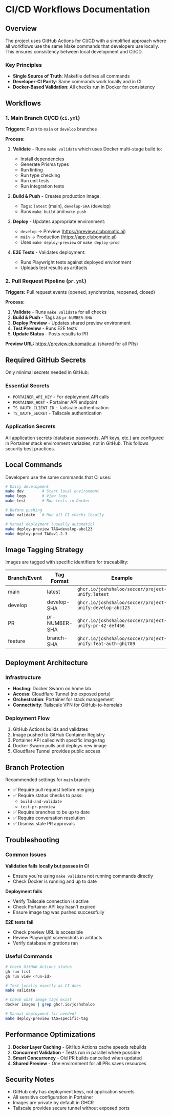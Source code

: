 # CI/CD Workflows Documentation

## Overview

The project uses GitHub Actions for CI/CD with a simplified approach where all workflows use the same Make commands that developers use locally. This ensures consistency between local development and CI/CD.

### Key Principles
- **Single Source of Truth**: Makefile defines all commands
- **Developer-CI Parity**: Same commands work locally and in CI
- **Docker-Based Validation**: All checks run in Docker for consistency

## Workflows

### 1. Main Branch CI/CD (`ci.yml`)

**Triggers:** Push to `main` or `develop` branches

**Process:**
1. **Validate** - Runs `make validate` which uses Docker multi-stage build to:
   - Install dependencies
   - Generate Prisma types
   - Run linting
   - Run type checking
   - Run unit tests
   - Run integration tests

2. **Build & Push** - Creates production image:
   - Tags: `latest` (main), `develop-SHA` (develop)
   - Runs `make build` and `make push`

3. **Deploy** - Updates appropriate environment:
   - `develop` → Preview (https://preview.clubomatic.ai)
   - `main` → Production (https://app.clubomatic.ai)
   - Uses `make deploy-preview` or `make deploy-prod`

4. **E2E Tests** - Validates deployment:
   - Runs Playwright tests against deployed environment
   - Uploads test results as artifacts

### 2. Pull Request Pipeline (`pr.yml`)

**Triggers:** Pull request events (opened, synchronize, reopened, closed)

**Process:**
1. **Validate** - Runs `make validate` for all checks
2. **Build & Push** - Tags as `pr-NUMBER-SHA`
3. **Deploy Preview** - Updates shared preview environment
4. **Test Preview** - Runs E2E tests
5. **Update Status** - Posts results to PR

**Preview URL:** https://preview.clubomatic.ai (shared for all PRs)

## Required GitHub Secrets

Only minimal secrets needed in GitHub:

### Essential Secrets
- `PORTAINER_API_KEY` - For deployment API calls
- `PORTAINER_HOST` - Portainer API endpoint
- `TS_OAUTH_CLIENT_ID` - Tailscale authentication
- `TS_OAUTH_SECRET` - Tailscale authentication

### Application Secrets
All application secrets (database passwords, API keys, etc.) are configured in Portainer stack environment variables, not in GitHub. This follows security best practices.

## Local Commands

Developers use the same commands that CI uses:

```bash
# Daily development
make dev        # Start local environment
make logs       # View logs
make test       # Run tests in Docker

# Before pushing
make validate   # Run all CI checks locally

# Manual deployment (usually automatic)
make deploy-preview TAG=develop-abc123
make deploy-prod TAG=v1.2.3
```

## Image Tagging Strategy

Images are tagged with specific identifiers for traceability:

| Branch/Event | Tag Format | Example |
|--------------|------------|---------|
| main | latest | `ghcr.io/joshshaloo/soccer/project-unify:latest` |
| develop | develop-SHA | `ghcr.io/joshshaloo/soccer/project-unify:develop-abc123` |
| PR | pr-NUMBER-SHA | `ghcr.io/joshshaloo/soccer/project-unify:pr-42-def456` |
| feature | branch-SHA | `ghcr.io/joshshaloo/soccer/project-unify:feat-auth-ghi789` |

## Deployment Architecture

### Infrastructure
- **Hosting**: Docker Swarm on home lab
- **Access**: Cloudflare Tunnel (no exposed ports)
- **Orchestration**: Portainer for stack management
- **Connectivity**: Tailscale VPN for GitHub-to-homelab

### Deployment Flow
1. GitHub Actions builds and validates
2. Image pushed to GitHub Container Registry
3. Portainer API called with specific image tag
4. Docker Swarm pulls and deploys new image
5. Cloudflare Tunnel provides public access

## Branch Protection

Recommended settings for `main` branch:

- ✅ Require pull request before merging
- ✅ Require status checks to pass:
  - `build-and-validate`
  - `test-pr-preview`
- ✅ Require branches to be up to date
- ✅ Require conversation resolution
- ✅ Dismiss stale PR approvals

## Troubleshooting

### Common Issues

**Validation fails locally but passes in CI**
- Ensure you're using `make validate` not running commands directly
- Check Docker is running and up to date

**Deployment fails**
- Verify Tailscale connection is active
- Check Portainer API key hasn't expired
- Ensure image tag was pushed successfully

**E2E tests fail**
- Check preview URL is accessible
- Review Playwright screenshots in artifacts
- Verify database migrations ran

### Useful Commands

```bash
# Check GitHub Actions status
gh run list
gh run view <run-id>

# Test locally exactly as CI does
make validate

# Check what image tags exist
docker images | grep ghcr.io/joshshaloo

# Manual deployment (if needed)
make deploy-preview TAG=specific-tag
```

## Performance Optimizations

1. **Docker Layer Caching** - GitHub Actions cache speeds rebuilds
2. **Concurrent Validation** - Tests run in parallel where possible
3. **Smart Concurrency** - Old PR builds cancelled when updated
4. **Shared Preview** - One environment for all PRs saves resources

## Security Notes

- GitHub only has deployment keys, not application secrets
- All sensitive configuration in Portainer
- Images are private by default in GHCR
- Tailscale provides secure tunnel without exposed ports